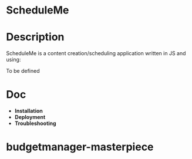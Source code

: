 # **ScheduleMe**

# **Description**

ScheduleMe is a content creation/scheduling application
written in JS and using:

To be defined

# **Doc**

- **Installation**
- **Deployment**
- **Troubleshooting**
# budgetmanager-masterpiece
